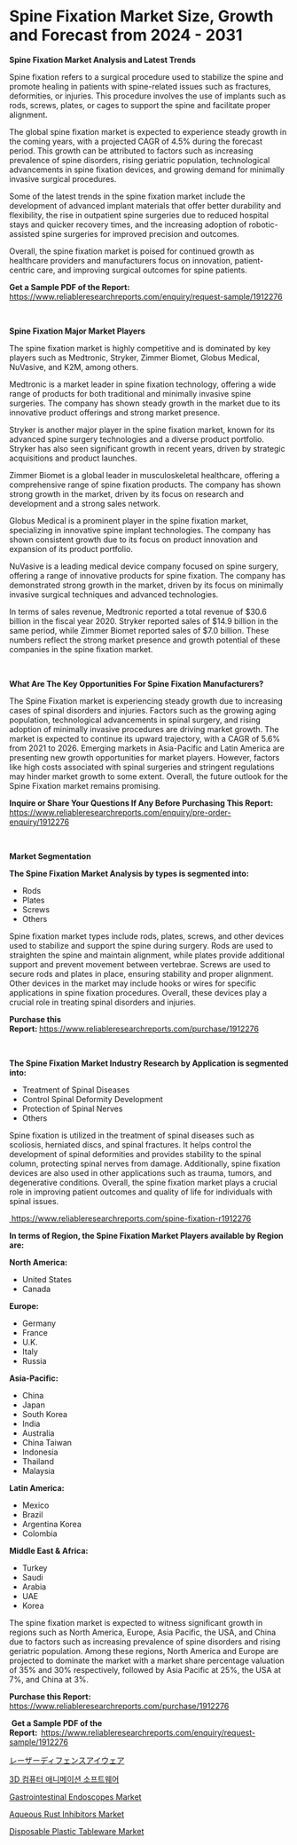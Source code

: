 <p><h1>Spine Fixation Market Size, Growth and Forecast from 2024 - 2031</h1></p><p><strong>Spine Fixation Market Analysis and Latest Trends</strong></p>
<p><p>Spine fixation refers to a surgical procedure used to stabilize the spine and promote healing in patients with spine-related issues such as fractures, deformities, or injuries. This procedure involves the use of implants such as rods, screws, plates, or cages to support the spine and facilitate proper alignment.</p><p>The global spine fixation market is expected to experience steady growth in the coming years, with a projected CAGR of 4.5% during the forecast period. This growth can be attributed to factors such as increasing prevalence of spine disorders, rising geriatric population, technological advancements in spine fixation devices, and growing demand for minimally invasive surgical procedures.</p><p>Some of the latest trends in the spine fixation market include the development of advanced implant materials that offer better durability and flexibility, the rise in outpatient spine surgeries due to reduced hospital stays and quicker recovery times, and the increasing adoption of robotic-assisted spine surgeries for improved precision and outcomes.</p><p>Overall, the spine fixation market is poised for continued growth as healthcare providers and manufacturers focus on innovation, patient-centric care, and improving surgical outcomes for spine patients.</p></p>
<p><strong>Get a Sample PDF of the Report:&nbsp;</strong> <a href="https://www.reliableresearchreports.com/enquiry/request-sample/1912276">https://www.reliableresearchreports.com/enquiry/request-sample/1912276</a></p>
<p>&nbsp;</p>
<p><strong>Spine Fixation Major Market Players</strong></p>
<p><p>The spine fixation market is highly competitive and is dominated by key players such as Medtronic, Stryker, Zimmer Biomet, Globus Medical, NuVasive, and K2M, among others.</p><p>Medtronic is a market leader in spine fixation technology, offering a wide range of products for both traditional and minimally invasive spine surgeries. The company has shown steady growth in the market due to its innovative product offerings and strong market presence.</p><p>Stryker is another major player in the spine fixation market, known for its advanced spine surgery technologies and a diverse product portfolio. Stryker has also seen significant growth in recent years, driven by strategic acquisitions and product launches.</p><p>Zimmer Biomet is a global leader in musculoskeletal healthcare, offering a comprehensive range of spine fixation products. The company has shown strong growth in the market, driven by its focus on research and development and a strong sales network.</p><p>Globus Medical is a prominent player in the spine fixation market, specializing in innovative spine implant technologies. The company has shown consistent growth due to its focus on product innovation and expansion of its product portfolio.</p><p>NuVasive is a leading medical device company focused on spine surgery, offering a range of innovative products for spine fixation. The company has demonstrated strong growth in the market, driven by its focus on minimally invasive surgical techniques and advanced technologies.</p><p>In terms of sales revenue, Medtronic reported a total revenue of $30.6 billion in the fiscal year 2020. Stryker reported sales of $14.9 billion in the same period, while Zimmer Biomet reported sales of $7.0 billion. These numbers reflect the strong market presence and growth potential of these companies in the spine fixation market.</p></p>
<p>&nbsp;</p>
<p><strong>What Are The Key Opportunities For Spine Fixation Manufacturers?</strong></p>
<p><p>The Spine Fixation market is experiencing steady growth due to increasing cases of spinal disorders and injuries. Factors such as the growing aging population, technological advancements in spinal surgery, and rising adoption of minimally invasive procedures are driving market growth. The market is expected to continue its upward trajectory, with a CAGR of 5.6% from 2021 to 2026. Emerging markets in Asia-Pacific and Latin America are presenting new growth opportunities for market players. However, factors like high costs associated with spinal surgeries and stringent regulations may hinder market growth to some extent. Overall, the future outlook for the Spine Fixation market remains promising.</p></p>
<p><strong>Inquire or Share Your Questions If Any Before Purchasing This Report:</strong> <a href="https://www.reliableresearchreports.com/enquiry/pre-order-enquiry/1912276">https://www.reliableresearchreports.com/enquiry/pre-order-enquiry/1912276</a></p>
<p>&nbsp;</p>
<p><strong>Market Segmentation</strong></p>
<p><strong>The Spine Fixation Market Analysis by types is segmented into:</strong></p>
<p><ul><li>Rods</li><li>Plates</li><li>Screws</li><li>Others</li></ul></p>
<p><p>Spine fixation market types include rods, plates, screws, and other devices used to stabilize and support the spine during surgery. Rods are used to straighten the spine and maintain alignment, while plates provide additional support and prevent movement between vertebrae. Screws are used to secure rods and plates in place, ensuring stability and proper alignment. Other devices in the market may include hooks or wires for specific applications in spine fixation procedures. Overall, these devices play a crucial role in treating spinal disorders and injuries.</p></p>
<p><strong>Purchase this Report:&nbsp;</strong><a href="https://www.reliableresearchreports.com/purchase/1912276">https://www.reliableresearchreports.com/purchase/1912276</a></p>
<p>&nbsp;</p>
<p><strong>The Spine Fixation Market Industry Research by Application is segmented into:</strong></p>
<p><ul><li>Treatment of Spinal Diseases</li><li>Control Spinal Deformity Development</li><li>Protection of Spinal Nerves</li><li>Others</li></ul></p>
<p><p>Spine fixation is utilized in the treatment of spinal diseases such as scoliosis, herniated discs, and spinal fractures. It helps control the development of spinal deformities and provides stability to the spinal column, protecting spinal nerves from damage. Additionally, spine fixation devices are also used in other applications such as trauma, tumors, and degenerative conditions. Overall, the spine fixation market plays a crucial role in improving patient outcomes and quality of life for individuals with spinal issues.</p></p>
<p><a href="https://www.reliableresearchreports.com/spine-fixation-r1912276">&nbsp;https://www.reliableresearchreports.com/spine-fixation-r1912276</a></p>
<p><strong>In terms of Region, the Spine Fixation Market Players available by Region are:</strong></p>
<p>
    <p> <strong> North America: </strong>
        <ul>
            <li>United States</li>
            <li>Canada</li>
        </ul>
        </p> 
    <p> <strong> Europe: </strong>
        <ul>
            <li>Germany</li>
            <li>France</li>
            <li>U.K.</li>
            <li>Italy</li>
            <li>Russia</li>
        </ul>
        </p> 
    <p> <strong> Asia-Pacific: </strong>
        <ul>
            <li>China</li>
            <li>Japan</li>
            <li>South Korea</li>
            <li>India</li>
            <li>Australia</li>
            <li>China Taiwan</li>
            <li>Indonesia</li>
            <li>Thailand</li>
            <li>Malaysia</li>
        </ul>
        </p> 
    <p> <strong> Latin America: </strong>
        <ul>
            <li>Mexico</li>
            <li>Brazil</li>
            <li>Argentina Korea</li>
            <li>Colombia</li>
        </ul>
        </p> 
    <p> <strong> Middle East & Africa: </strong>
        <ul>
            <li>Turkey</li>
            <li>Saudi</li>
            <li>Arabia</li>
            <li>UAE</li>
            <li>Korea</li>
        </ul>
    </p>
    </p>
<p><p>The spine fixation market is expected to witness significant growth in regions such as North America, Europe, Asia Pacific, the USA, and China due to factors such as increasing prevalence of spine disorders and rising geriatric population. Among these regions, North America and Europe are projected to dominate the market with a market share percentage valuation of 35% and 30% respectively, followed by Asia Pacific at 25%, the USA at 7%, and China at 3%.</p></p>
<p><strong>Purchase this Report: </strong><a href="https://www.reliableresearchreports.com/purchase/1912276">https://www.reliableresearchreports.com/purchase/1912276</a></p>
<p>&nbsp;<strong>Get a Sample PDF of the Report:&nbsp;&nbsp;</strong><a href="https://www.reliableresearchreports.com/enquiry/request-sample/1912276">https://www.reliableresearchreports.com/enquiry/request-sample/1912276</a></p>
<p><strong></strong></p>
<p><p><a href="https://github.com/zoetazuur/Market-Research-Report-List-1/blob/main/107703551222.md">レーザーディフェンスアイウェア</a></p><p><a href="https://github.com/anton65482023/Market-Research-Report-List-1/blob/main/332560145964.md">3D 컴퓨터 애니메이션 소프트웨어</a></p><p><a href="https://github.com/biheemgalvinlouises6hokrh3h/Market-Research-Report-List-2/blob/main/gastrointestinal-endoscopes-market.md">Gastrointestinal Endoscopes Market</a></p><p><a href="https://issuu.com/reportprime-2/docs/aqueous-rust-inhibitors-market-size-2030.pptx">Aqueous Rust Inhibitors Market</a></p><p><a href="https://www.linkedin.com/pulse/disposable-plastic-tableware-market-size-reveals-best-marketing-mwrrf?trackingId=wzJPBuUOhPVNe%2FpK%2BJzy1w%3D%3D">Disposable Plastic Tableware Market</a></p></p>
